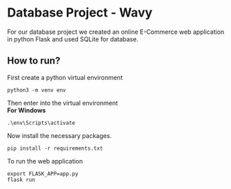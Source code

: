# Database Project - Wavy
For our database project we created an online E-Commerce web application
in python Flask and used SQLite for database.

## How to run?
First create a python virtual environment
```
python3 -m venv env
```
Then enter into the virtual environment<br>
**For Windows**
```
.\env\Scripts\activate
```
Now install the necessary packages.
```
pip install -r requirements.txt
```
To run the web application
```
export FLASK_APP=app.py
flask run
```